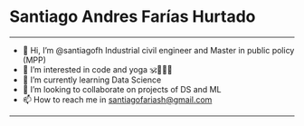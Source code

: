 
# Santiago Andres Farías Hurtado
---

- 👋 Hi, I’m @santiagofh Industrial civil engineer and Master in public policy (MPP)
- 👀 I’m interested in code and yoga 🕉🧑🏾‍💻
- 🌱 I’m currently learning Data Science
- 💞️ I’m looking to collaborate on projects of DS and ML
- 📫 How to reach me in santiagofariash@gmail.com 
---

<!---
santiagofh/santiagofh is a ✨ special ✨ repository because its `README.md` (this file) appears on your GitHub profile.
You can click the Preview link to take a look at your changes.
--->
